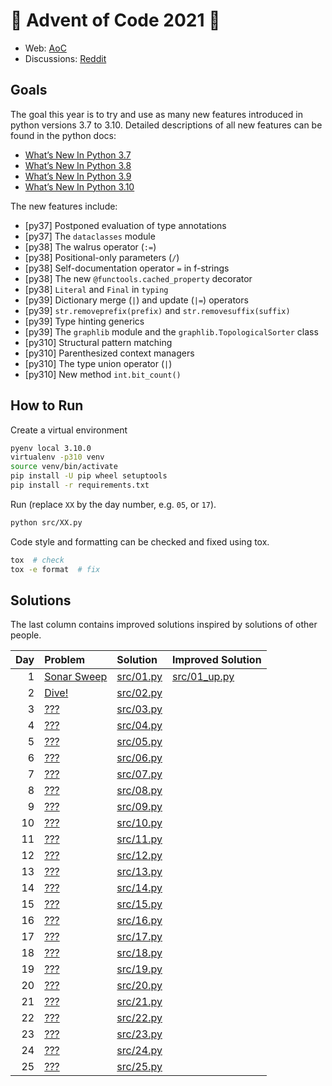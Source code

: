 # 🎄 Advent of Code 2021 🎄

* Web: [AoC](https://adventofcode.com/2021)
* Discussions: [Reddit](https://www.reddit.com/r/adventofcode)

## Goals
The goal this year is to try and use as many new features introduced
in python versions 3.7 to 3.10. Detailed descriptions of all new features
can be found in the python docs:
* [What’s New In Python 3.7](https://docs.python.org/3/whatsnew/3.7.html)
* [What’s New In Python 3.8](https://docs.python.org/3/whatsnew/3.8.html)
* [What’s New In Python 3.9](https://docs.python.org/3/whatsnew/3.9.html)
* [What’s New In Python 3.10](https://docs.python.org/3/whatsnew/3.10.html)

The new features include:
* [py37] Postponed evaluation of type annotations
* [py37] The `dataclasses` module
* [py38] The walrus operator (`:=`)
* [py38] Positional-only parameters (`/`)
* [py38] Self-documentation operator `=` in f-strings
* [py38] The new `@functools.cached_property` decorator
* [py38] `Literal` and `Final` in `typing`
* [py39] Dictionary merge (`|`) and update (`|=`) operators
* [py39] `str.removeprefix(prefix)` and `str.removesuffix(suffix)`
* [py39] Type hinting generics
* [py39] The `graphlib` module and the `graphlib.TopologicalSorter` class
* [py310] Structural pattern matching
* [py310] Parenthesized context managers
* [py310] The type union operator (`|`)
* [py310] New method `int.bit_count()`

## How to Run
Create a virtual environment
```bash
pyenv local 3.10.0
virtualenv -p310 venv
source venv/bin/activate
pip install -U pip wheel setuptools
pip install -r requirements.txt
```

Run (replace `XX` by the day number, e.g. `05`, or `17`).
```bash
python src/XX.py
```

Code style and formatting can be checked and fixed using tox.
```bash
tox  # check
tox -e format  # fix
```

## Solutions
The last column contains improved solutions inspired by solutions of other people.

| Day | Problem | Solution | Improved Solution |
|----:|:--------|:---------|:------------------|
|   1 | [Sonar Sweep](https://adventofcode.com/2021/day/1) | [src/01.py](src/01.py) | [src/01_up.py](src/01_up.py) |
|   2 | [Dive!](https://adventofcode.com/2021/day/2) | [src/02.py](src/02.py) |  |
|   3 | [???](https://adventofcode.com/2021/day/3) | [src/03.py](src/03.py) |  |
|   4 | [???](https://adventofcode.com/2021/day/4) | [src/04.py](src/04.py) |  |
|   5 | [???](https://adventofcode.com/2021/day/5) | [src/05.py](src/05.py) |  |
|   6 | [???](https://adventofcode.com/2021/day/6) | [src/06.py](src/06.py) |  |
|   7 | [???](https://adventofcode.com/2021/day/7) | [src/07.py](src/07.py) |  |
|   8 | [???](https://adventofcode.com/2021/day/8) | [src/08.py](src/08.py) |  |
|   9 | [???](https://adventofcode.com/2021/day/9) | [src/09.py](src/09.py) |  |
|  10 | [???](https://adventofcode.com/2021/day/10) | [src/10.py](src/10.py) |  |
|  11 | [???](https://adventofcode.com/2021/day/11) | [src/11.py](src/11.py) |  |
|  12 | [???](https://adventofcode.com/2021/day/12) | [src/12.py](src/12.py) |  |
|  13 | [???](https://adventofcode.com/2021/day/13) | [src/13.py](src/13.py) |  |
|  14 | [???](https://adventofcode.com/2021/day/14) | [src/14.py](src/14.py) |  |
|  15 | [???](https://adventofcode.com/2021/day/15) | [src/15.py](src/15.py) |  |
|  16 | [???](https://adventofcode.com/2021/day/16) | [src/16.py](src/16.py) |  |
|  17 | [???](https://adventofcode.com/2021/day/17) | [src/17.py](src/17.py) |  |
|  18 | [???](https://adventofcode.com/2021/day/18) | [src/18.py](src/18.py) |  |
|  19 | [???](https://adventofcode.com/2021/day/19) | [src/19.py](src/19.py) |  |
|  20 | [???](https://adventofcode.com/2021/day/20) | [src/20.py](src/20.py) |  |
|  21 | [???](https://adventofcode.com/2021/day/21) | [src/21.py](src/21.py) |  |
|  22 | [???](https://adventofcode.com/2021/day/22) | [src/22.py](src/22.py) |  |
|  23 | [???](https://adventofcode.com/2021/day/23) | [src/23.py](src/23.py) |  |
|  24 | [???](https://adventofcode.com/2021/day/24) | [src/24.py](src/24.py) |  |
|  25 | [???](https://adventofcode.com/2021/day/25) | [src/25.py](src/25.py) |  |


